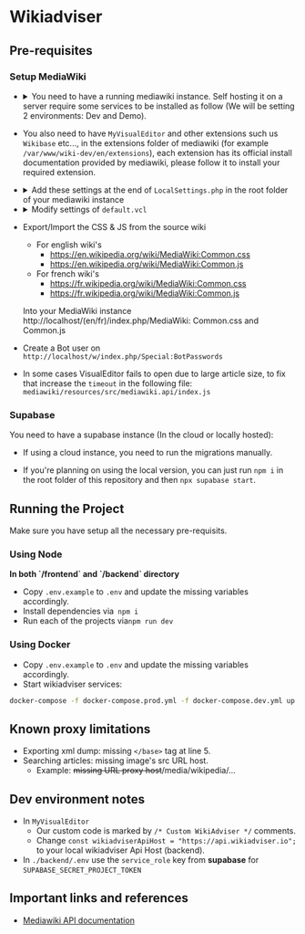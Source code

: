 # Wikiadviser

## Pre-requisites

### Setup MediaWiki

- <details>
   <summary>You need to have a running mediawiki instance. Self hosting it on a server require some services to be installed as follow (We will be setting 2 environments: Dev and Demo).</summary>
   
    - Install Caddy
    - Install Apache2
    - Install PHP, PHP mmodule and additional PHP packages required by MediaWiki ```apt install php libapache2-mod-php php-mbstring php-mysql php-xml```
    - If you are willing to use local database, install one of these supported DataBase systems: `MariaDB`, `PostgreSQL`, `SQLite` or `MySQL`, it's recommended to use managed Database for better security and performance.
    - Don't forget to start all the services above!
    - Configure your databases (you need to create separate databases as many as your wiki instances): 
   
    - Login ```sudo mariadb -u root```: 
      
    ``` 
      CREATE DATABASE my_wiki;
      CREATE USER 'wikiuser'@'localhost' IDENTIFIED BY 'password';
      GRANT ALL PRIVILEGES ON my_wiki.* TO 'wikiuser'@'localhost' WITH GRANT OPTION;
    ```
   
    - Configure Apache2 to listen on port 8080 for demo instance, 8081 for dev instance by adding the following lines to ```/etc/apache2/ports.conf``` : 

    ```
      Listen 127.0.0.1:8080
      Listen 127.0.0.1:8081
    ```

    - Next, create two folders wiki-dev and wiki-demo under ```/var/www``` and add new sites configuration file under ```/etc/apache2/sites-available/wiki-dev.conf```

    ```
    <VirtualHost *:8081>
	         ServerAdmin webmaster@localhost
	         DocumentRoot /var/www/wiki-dev
                 <Directory /var/www/wiki-dev>
                          Options FollowSymLinks
                          AllowOverride All
                          Require all granted
                 </Directory>
                 ErrorLog ${APACHE_LOG_DIR}/error.dev.log
	         CustomLog ${APACHE_LOG_DIR}/access.dev.log combined
    </VirtualHost>
    ```

    - ```/etc/apache2/sites-available/wiki-demo.conf```

    ```
    <VirtualHost *:8080>
	         ServerAdmin webmaster@localhost
	         DocumentRoot /var/www/wiki-demo
                 <Directory /var/www/wiki-demo>
                          Options FollowSymLinks
                          AllowOverride All
                          Require all granted
                 </Directory>
                 ErrorLog ${APACHE_LOG_DIR}/error.demo.log
	         CustomLog ${APACHE_LOG_DIR}/access.demo.log combined
    </VirtualHost>
    ```
    - Run the following commands: ```a2ensite wiki-dev.conf``` ```a2ensite wiki-demo.conf```
    - Restart Apache2 service !
    - Install MediaWiki from the [official download page](https://www.mediawiki.org/wiki/Download)
    - Extract the file in the following paths ```/var/www/wiki-dev``` and ```/var/www/wiki-demo``` 
    - Rename the mediawiki folder to ```en``` and ```fr``` inside both wiki-demo and wiki-dev (if you need another wiki with different language do the same previous steps within the same folders)
    - Setup Caddy by editing ```/etc/caddy/Caddyfile```:
      
      
    ```
    https://wiki-dev.wikiadviser.io {
            log {
              output file /var/log/caddy/access-dev.log {
                  roll_size 10MiB
                  roll_keep 10
                  roll_keep_for 24h
              }
            }
            rewrite /robots.txt ./robots.txt # Disable search engine indexing
            reverse_proxy localhost:8081
     }
     #### for Demo/Prod
     https://wiki-demo.wikiadviser.io {
            log {
              output file /var/log/caddy/access-demo.log {
                  roll_size 10MiB
                  roll_keep 10
                  roll_keep_for 24h
              }
            }
    
    	   	@publicip not client_ip private_ranges
           
            forward_auth @publicip https://api.wikiadviser.io {
             header_up Host {upstream_hostport}
             header_up X-Real-IP {remote_host}
             uri /authenticate
             copy_headers X-User X-Client-IP X-Forwarded-Uri
            }
            
            rewrite /robots.txt ./robots.txt # Disable search engine indexing
            reverse_proxy localhost:8080
    }
    
    ```
    - Add <code>robots.txt</code> to <code>/etc/caddy</code>, will be called in the above Caddyfile.
   
   ```
     User-agent: *
     Disallow: /
   ```
   
    - Retsart Caddy service !
    - Open your mediawiki url, first setup will generate you a LocalSettings.php file, add it to the root of your mediawiki installation directory.
    </details>


- You also need to have `MyVisualEditor` and other extensions such us `Wikibase` etc..., in the extensions folder of mediawiki (for example ```/var/www/wiki-dev/en/extensions```), each extension has its official install documentation provided by mediawiki, please follow it to install your required extension.

- <details>
    <summary>Add these settings at the end of <code>LocalSettings.php</code> in the root folder of your mediawiki instance</summary>

  ```
  $wgDefaultSkin = "vector-2022";
  wfLoadExtension( 'MyVisualEditor' );
  $wgDefaultRobotPolicy = 'noindex,nofollow'; // To avoid indexing the wiki by search engines.
  wfLoadExtension( 'UniversalLanguageSelector' );
    
  /* Templates & Modules */
  // https://www.mediawiki.org/wiki/Manual:Importing_Wikipedia_infoboxes_tutorial
  // https://www.mediawiki.org/wiki/Help:Templates
    
  wfLoadExtension( 'ParserFunctions' );
  $wgPFEnableStringFunctions = true;
    
  wfLoadExtension( 'Scribunto' );
  $wgScribuntoDefaultEngine = 'luastandalone';
  $wgScribuntoEngineConf['luastandalone']['cpuLimit'] = 60; // 1 minute
  $wgScribuntoEngineConf['luastandalone']['memoryLimit'] = 838860800; // 800M
  $wgMemoryLimit = '800M';
  $wgMaxShellFileSize = 838860800; // 800M
  $wgMaxShellTime = 10 * 60 * 1000; // 10 minutes
    
  wfLoadExtension( 'TemplateStyles' );
  wfLoadExtension( 'InputBox' );
  wfLoadExtension( 'TemplateData' );
  wfLoadExtension( 'SyntaxHighlight_GeSHi' );
    
  $wgUseInstantCommons = true;
    
  wfLoadExtension( 'Cite' );
  wfLoadExtension( 'PageForms' );
    
  /* Mediawiki Performance tuning */
  // https://www.mediawiki.org/wiki/Manual:Performance_tuning
  // https://www.mediawiki.org/wiki/User:Ilmari_Karonen/Performance_tuning
    
  // Cache & Lifetime (2 years)
  $wgMainCacheType = CACHE_ACCEL;
  $wgMessageCacheType = CACHE_ACCEL;
  $wgParserCacheType = CACHE_DB;
    
  $wgParserCacheExpireTime = 63072000;
  $wgRevisionCacheExpiry = 63072000;
  $wgResourceLoaderMaxage = [
  'versioned' => 63072000,
  'unversioned' => 63072000
  ];
    
  wfLoadExtension( 'WikibaseRepository', "$IP/extensions/Wikibase/extension-repo.json" );
  require_once "$IP/extensions/Wikibase/repo/ExampleSettings.php";
     
  wfLoadExtension( 'WikibaseClient', "$IP/extensions/Wikibase/extension-client.json" );
  require_once "$IP/extensions/Wikibase/client/ExampleSettings.php";
  
  $wgWBRepoSettings['allowEntityImport'] = true;
  
  $wgShowExceptionDetails = true;
  $wgExternalLinkTarget = '_blank';
  ```
  - Rename the composer.local.json-sample file in the root of MediaWiki install directory (en/fr) to composer.local.json, [for more info check](https://www.mediawiki.org/wiki/Wikibase/Installation).
  - If composer.lock exists delete it and run ```composer install --no-dev```
  - Finally, run the following maintenance scripts:
    
    ```
    php maintenance/run.php ./maintenance/update.php
    php maintenance/run.php ./extensions/Wikibase/lib/maintenance/populateSitesTable.php
    php maintenance/run.php ./extensions/Wikibase/repo/maintenance/rebuildItemsPerSite.php
    php maintenance/run.php ./maintenance/populateInterwiki.php
    ```

  </details>

- <details>
    <summary>Modify settings of <code>default.vcl</code></summary>

  ```
    .first_byte_timeout = 600s;
  ```

  </details>

- Export/Import the CSS & JS from the source wiki
  - For english wiki's
    - https://en.wikipedia.org/wiki/MediaWiki:Common.css
    - https://en.wikipedia.org/wiki/MediaWiki:Common.js
  - For french wiki's
    - https://fr.wikipedia.org/wiki/MediaWiki:Common.css
    - https://fr.wikipedia.org/wiki/MediaWiki:Common.js

  Into your MediaWiki instance http://localhost/(en/fr)/index.php/MediaWiki: Common.css and Common.js

- Create a Bot user on ```http://localhost/w/index.php/Special:BotPasswords```
- In some cases VisualEditor fails to open due to large article size, to fix that increase the ```timeout``` in the following file: ```mediawiki/resources/src/mediawiki.api/index.js```

### Supabase

You need to have a supabase instance (In the cloud or locally hosted):

- If using a cloud instance, you need to run the migrations manually.

* If you're planning on using the local version, you can just run `npm i` in the root folder of this repository and then `npx supabase start`.

## Running the Project

Make sure you have setup all the necessary pre-requisits.

### Using Node

<b>
In both `/frontend` and `/backend` directory
</b>

- Copy `.env.example` to `.env` and update the missing variables accordingly.
- Install dependencies via` npm i`
- Run each of the projects via`npm run dev`

### Using Docker

- Copy `.env.example` to `.env` and update the missing variables accordingly.
- Start wikiadviser services:

```sh
docker-compose -f docker-compose.prod.yml -f docker-compose.dev.yml up --build --force-recreate -d
```

## Known proxy limitations

- Exporting xml dump: missing `</base>` tag at line 5.
- Searching articles: missing image's src URL host.
  - Example: ~~missing URL proxy host~~/media/wikipedia/...

## Dev environment notes

- In `MyVisualEditor`
  - Our custom code is marked by `/* Custom WikiAdviser */` comments.
  - Change `const wikiadviserApiHost = "https://api.wikiadviser.io";` to your local wikiadviser Api Host (backend).
- In `./backend/.env` use the `service_role` key from <b>supabase</b> for `SUPABASE_SECRET_PROJECT_TOKEN`

## Important links and references

- [Mediawiki API documentation](https://www.mediawiki.org/wiki/API:Main_page)
